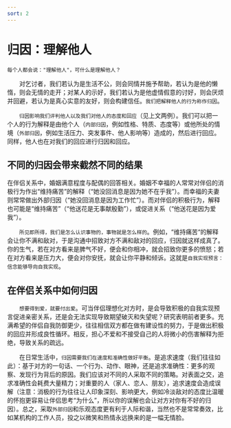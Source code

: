 ```yaml
---
sort: 2
---
```


# 归因：理解他人  
```warning
每个人都会说："理解他人"，可什么是理解他人？
```

&emsp;&emsp;对乞讨者，我们若认为是生活不公，则会同情并施予帮助，若认为是他的懒惰，则会无情的走开；对某人的示好，我们若认为是他虚情假意的讨好，则会厌烦并回避，若认为是真心实意的友好，则会构建信任。`我们把解释他人的行为称作归因`。  

&emsp;&emsp;`归因影响我们评判他人以及我们对他人的态度和回应`（见上文两例）。我们可以把一个人的行为解释是由他个人（`内部归因`，例如性格、特质、态度等）或他所处的情境（`外部归因`，例如生活压力、突发事件、他人影响等）造成的，然后进行回应。同样，他人也在对我们的回应进行归因和回应。

## 不同的归因会带来截然不同的结果  
在伴侣关系中，婚姻满意程度与配偶的回答相关。婚姻不幸福的人常常对伴侣的消极行为作出“维持痛苦”的解释（“她没回消息是因为她不在乎我”）。而幸福的夫妻则常常做出外部归因（“她没回消息是因为工作忙”）。而对伴侣的积极行为，解释也可能是“维持痛苦”（“他送花是无事献殷勤”），或促进关系（“他送花是因为爱我”）。

&emsp;&emsp;`所见即所得，我们是怎么认识事物的，事物就是怎么样的`。例如，“维持痛苦“的解释会让你不满和敌对，于是沟通中招致对方不满和敌对的回应，归因就这样成真了。你的生气，若在对方看来是脾气不好，便会和你相冲，就会招致你更多的愤怒；若在对方看来是压力大，便会对你安抚，就会让你平静和倾诉。这就是`自我实现预言：信念能够导向自我实现`。  

## 在伴侣关系中如何归因  
&emsp;&emsp;`想要得到爱，就要付出爱`。可当伴侣理想化对方时，是会导致积极的自我实现预言促进亲密关系，还是会无法实现导致期望破灭和失望呢？研究表明前者更多。充满希望的伴侣自我防御更少，往往相信双方都在做有建设性的努力，于是做出积极的回应并形成良性循环。相反，担心不爱和不接受自己的人将微小的伤害解释为拒绝，导致关系的疏远。

&emsp;&emsp;在日常生活中，`归因需要我们在速度和准确性做好平衡`。是追求速度（我们往往如此）：基于对方的一句话、一个行为、动作、眼神，还是追求准确性：更多的观察、发现行为背后的原因。我们应该对不同的人采取不同的策略。对表面之交，追求准确性会耗费大量精力；对重要的人（家人、恋人、朋友），追求速度会造成误解（注意：消极的行为往往让人印象深刻、影响更大，例如冷淡敌对的态度比温暖的怀抱更容易让伴侣思考“为什么”，所以你的误解也会让对方对你有不好的归因）。总之，采取`外部归因`和乐观态度更有利于人际和谐，当然也不是常常奏效，比如某机构的工作人员，投之以微笑和热情永远换来的是一幅无情脸。
